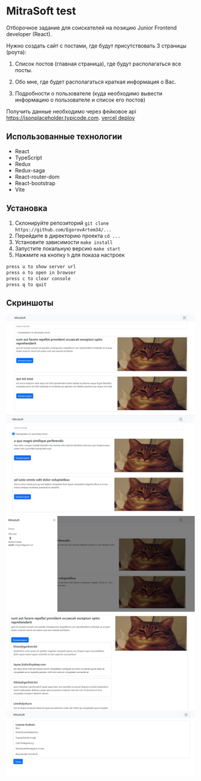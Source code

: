 # MitraSoft test

Отборочное задание для соискателей на позицию Junior Frontend developer (React).

Нужно создать сайт с постами, где будут присутствовать 3 страницы (роута):

1. Список постов (главная страница), где будут располагаться все посты.

2. Обо мне, где будет располагаться краткая информация о Вас.

3. Подробности о пользователе (куда необходимо вывести информацию о пользователе и список его постов)

Получить данные необходимо через фейковое api https://jsonplaceholder.typicode.com.
[vercel deploy](https://mitrasoft-egorovartem34.vercel.app/)


## Использованные технологии
- React
- TypeScript
- Redux
- Redux-saga
- React-router-dom
- React-bootstrap
- Vite


## Установка
1. Склонируйте репозиторий `git clone https://github.com/EgorovArtem34/...`
2. Перейдите в директорию проекта `cd ...`
3. Установите зависимости `make install`
5. Запустите локальную версию `make start`
6. Нажмите на кнопку `h` для показа настроек
  ```press r to restart the server
  press u to show server url
  press o to open in browser
  press c to clear console
  press q to quit
  ```

## Скриншоты

![](https://raw.githubusercontent.com/EgorovArtem34/screenshots/master/mitraSoft/1.JPG)
![](https://raw.githubusercontent.com/EgorovArtem34/screenshots/master/mitraSoft/2.JPG)
![](https://raw.githubusercontent.com/EgorovArtem34/screenshots/master/mitraSoft/3.JPG)
![](https://raw.githubusercontent.com/EgorovArtem34/screenshots/master/mitraSoft/4.JPG)
![](https://raw.githubusercontent.com/EgorovArtem34/screenshots/master/mitraSoft/5.JPG)


